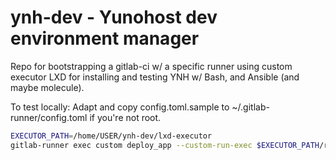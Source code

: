 # ynh-dev - Yunohost dev environment manager

Repo for bootstrapping a gitlab-ci w/ a specific runner using custom executor LXD for installing and testing YNH w/ Bash, and Ansible (and maybe molecule). 

To test locally:
Adapt and copy config.toml.sample to ~/.gitlab-runner/config.toml if you're not root.

```bash
EXECUTOR_PATH=/home/USER/ynh-dev/lxd-executor
gitlab-runner exec custom deploy_app --custom-run-exec $EXECUTOR_PATH/run.sh   --builds-dir "/builds"  --cache-dir "/cache" --custom-prepare-exec $EXECUTOR_PATH/prepare.sh --custom-cleanup-exec $EXECUTOR_PATH/cleanup.sh
```